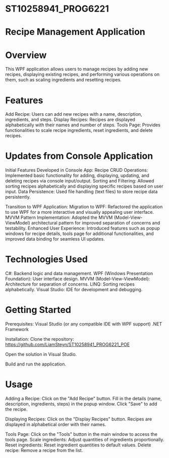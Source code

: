 # ST10258941_PROG6221

# Recipe Management Application

# Overview
This WPF application allows users to manage recipes by adding new recipes, displaying existing recipes, and performing various operations on them, such as scaling ingredients and resetting recipes.

# Features

Add Recipe: Users can add new recipes with a name, description, ingredients, and steps.
Display Recipes: Recipes are displayed alphabetically with their names and number of steps.
Tools Page: Provides functionalities to scale recipe ingredients, reset ingredients, and delete recipes.

# Updates from Console Application

Initial Features Developed in Console App:
Recipe CRUD Operations: Implemented basic functionality for adding, displaying, updating, and deleting recipes via console input/output.
Sorting and Filtering: Allowed sorting recipes alphabetically and displaying specific recipes based on user input.
Data Persistence: Used file handling (text files) to store recipe data persistently.

Transition to WPF Application:
Migration to WPF: Refactored the application to use WPF for a more interactive and visually appealing user interface.
MVVM Pattern Implementation: Adopted the MVVM (Model-View-ViewModel) architectural pattern for improved separation of concerns and testability.
Enhanced User Experience: Introduced features such as popup windows for recipe details, tools page for additional functionalities, and improved data binding for seamless UI updates.

# Technologies Used

C#: Backend logic and data management.
WPF (Windows Presentation Foundation): User interface design.
MVVM (Model-View-ViewModel): Architecture for separation of concerns.
LINQ: Sorting recipes alphabetically.
Visual Studio: IDE for development and debugging.

# Getting Started

Prerequisites:
Visual Studio (or any compatible IDE with WPF support)
.NET Framework

Installation:
Clone the repository:
https://github.com/LiamSteyn/ST10258941_PROG6221_POE

Open the solution in Visual Studio.

Build and run the application.

# Usage

Adding a Recipe:
Click on the "Add Recipe" button.
Fill in the details (name, description, ingredients, steps) in the popup window.
Click "Save" to add the recipe.

Displaying Recipes:
Click on the "Display Recipes" button.
Recipes are displayed in alphabetical order with their names.

Tools Page:
Click on the "Tools" button in the main window to access the tools page.
Scale ingredients: Adjust quantities of ingredients proportionally.
Reset ingredients: Reset ingredient quantities to default values.
Delete recipe: Remove a recipe from the list.

